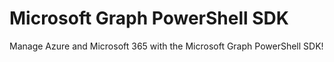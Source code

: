 # Microsoft Graph PowerShell SDK
Manage Azure and Microsoft 365 with the Microsoft Graph PowerShell SDK!
